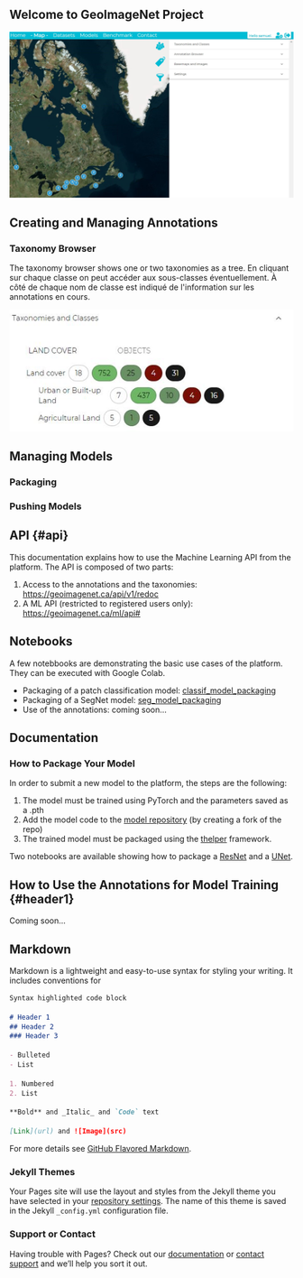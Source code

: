 
## Welcome to GeoImageNet Project


![Alt text](./img/Capture1.JPG)

## Creating and Managing Annotations 

### Taxonomy Browser
The taxonomy browser shows one or two taxonomies as a tree. En cliquant sur chaque classe on peut accéder aux sous-classes éventuellement. À côté de chaque nom de classe est indiqué de l'information sur les annotations en cours. 

![Alt text](./img/Capture2.JPG)



## Managing Models

### Packaging

### Pushing Models

## API {#api}

This documentation explains how to use the Machine Learning API from the  platform. The API is composed of two parts:
1. Access to the annotations and the taxonomies: https://geoimagenet.ca/api/v1/redoc
2. A ML API (restricted to registered users only): https://geoimagenet.ca/ml/api#

## Notebooks
A few notebbooks are demonstrating the basic use cases of the platform. They can be executed with Google Colab.
* Packaging of a patch classification model: [classif_model_packaging](https://github.com/crim-ca/geoimagenet/blob/master/classif_model_packaging.ipynb) 
* Packaging of a SegNet model: [seg_model_packaging](https://github.com/crim-ca/geoimagenet/blob/master/seg_model_packaging.ipynb) 
* Use of the annotations: coming soon...

## Documentation

### How to Package Your Model

In order to submit a new model to the platform, the steps are the following:
1. The model must be trained using PyTorch and the parameters saved as a .pth 
2. Add the model code to the [model repository](https://github.com/sfoucher/gin-model-repo) (by creating a fork of the repo)
3. The trained model must be packaged using the [thelper](https://github.com/plstcharles/thelper) framework.

Two notebooks are available showing how to package a [ResNet](https://github.com/crim-ca/geoimagenet/blob/master/classif_model_packaging.ipynb)  and a [UNet](https://github.com/crim-ca/geoimagenet/blob/master/seg_model_packaging.ipynb).

## How to Use the Annotations for Model Training {#header1}
Coming soon...



## Markdown

Markdown is a lightweight and easy-to-use syntax for styling your writing. It includes conventions for

```markdown
Syntax highlighted code block

# Header 1
## Header 2
### Header 3

- Bulleted
- List

1. Numbered
2. List

**Bold** and _Italic_ and `Code` text

[Link](url) and ![Image](src)
```

For more details see [GitHub Flavored Markdown](https://guides.github.com/features/mastering-markdown/).

### Jekyll Themes

Your Pages site will use the layout and styles from the Jekyll theme you have selected in your [repository settings](https://github.com/crim-ca/geoimagenet/settings). The name of this theme is saved in the Jekyll `_config.yml` configuration file.

### Support or Contact

Having trouble with Pages? Check out our [documentation](https://docs.github.com/categories/github-pages-basics/) or [contact support](https://github.com/contact) and we’ll help you sort it out.
